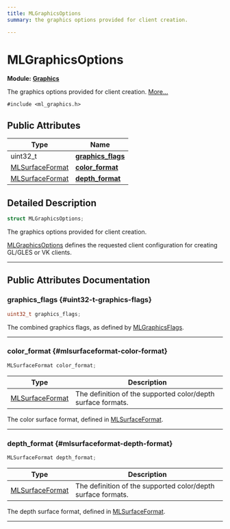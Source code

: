 ```yaml
---
title: MLGraphicsOptions
summary: the graphics options provided for client creation. 

---
```


# MLGraphicsOptions

**Module:** **[Graphics](/versioned_docs/version-02-Aug-2023/api-ref/api/Modules/group___graphics/group___graphics.md)**



The graphics options provided for client creation.  [More...](#detailed-description)


`#include <ml_graphics.h>`

## Public Attributes

| Type           | Name           |
| -------------- | -------------- |
| uint32_t | **[graphics_flags](/versioned_docs/version-02-Aug-2023/api-ref/api/Modules/group___graphics/struct_m_l_graphics_options.md#uint32-t-graphics-flags)**  |
| [MLSurfaceFormat](/versioned_docs/version-02-Aug-2023/api-ref/api/Modules/group___graphics/group___graphics.md#enums-mlsurfaceformat) | **[color_format](/versioned_docs/version-02-Aug-2023/api-ref/api/Modules/group___graphics/struct_m_l_graphics_options.md#mlsurfaceformat-color-format)**  |
| [MLSurfaceFormat](/versioned_docs/version-02-Aug-2023/api-ref/api/Modules/group___graphics/group___graphics.md#enums-mlsurfaceformat) | **[depth_format](/versioned_docs/version-02-Aug-2023/api-ref/api/Modules/group___graphics/struct_m_l_graphics_options.md#mlsurfaceformat-depth-format)**  |

## Detailed Description

```cpp
struct MLGraphicsOptions;
```

The graphics options provided for client creation. 

[MLGraphicsOptions](/versioned_docs/version-02-Aug-2023/api-ref/api/Modules/group___graphics/struct_m_l_graphics_options.md) defines the requested client configuration for creating GL/GLES or VK clients. 





-----------
## Public Attributes Documentation

### graphics_flags {#uint32-t-graphics-flags}

```cpp
uint32_t graphics_flags;
```


The combined graphics flags, as defined by [MLGraphicsFlags](/versioned_docs/version-02-Aug-2023/api-ref/api/Modules/group___graphics/group___graphics.md#enum-mlgraphicsflags). 





-----------

### color_format {#mlsurfaceformat-color-format}

```cpp
MLSurfaceFormat color_format;
```



| Type | Description |
|--|--|
| [MLSurfaceFormat](/versioned_docs/version-02-Aug-2023/api-ref/api/Modules/group___graphics/group___graphics.md#enums-mlsurfaceformat) | The definition of the supported color/depth surface formats.  |


The color surface format, defined in [MLSurfaceFormat](/versioned_docs/version-02-Aug-2023/api-ref/api/Modules/group___graphics/group___graphics.md#enum-mlsurfaceformat). 





-----------

### depth_format {#mlsurfaceformat-depth-format}

```cpp
MLSurfaceFormat depth_format;
```



| Type | Description |
|--|--|
| [MLSurfaceFormat](/versioned_docs/version-02-Aug-2023/api-ref/api/Modules/group___graphics/group___graphics.md#enums-mlsurfaceformat) | The definition of the supported color/depth surface formats.  |


The depth surface format, defined in [MLSurfaceFormat](/versioned_docs/version-02-Aug-2023/api-ref/api/Modules/group___graphics/group___graphics.md#enum-mlsurfaceformat). 





-----------


